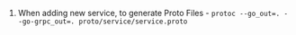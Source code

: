 1. When adding new service, to generate Proto Files - `protoc --go_out=. --go-grpc_out=. proto/service/service.proto`